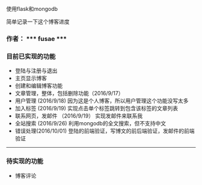 使用flask和mongodb

简单记录一下这个博客进度

### 作者： ***  fusae ***

### 目前已实现的功能
*  登陆与注册与退出
*  主页显示博客
*  创建和编辑博客功能
* 文章管理，整体，包括删除功能（2016/9/17）
* 用户管理 (2016/9/18) 因为这是个人博客，所以用户管理这个功能没写太多 
* 加入标签 (2016/9/19) 实现点击单个标签跳转到包含该标签的文章列表
* 联系网页，发邮件 （2016/9/19） 实现发邮件来联系我
* 全站搜索 (2016/9/26) 利用mongodb的全文搜索，但不支持中文
* 错误处理(2016/10/01) 登陆的前端验证，写博文的前后端验证，发邮件的前端验证
***

### 待实现的功能

* 博客评论


